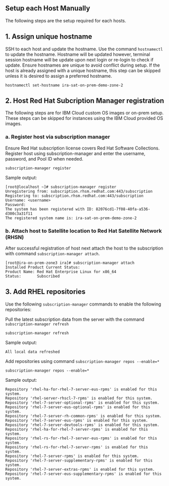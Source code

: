 ## Setup each Host Manually

The following steps are the setup required for each hosts.

## 1. Assign unique hostname

SSH to each host and update the hostname. Use the command `hostnamectl` to update the hostname. Hostname will be updated however, terminal session hostname will be update upon next login or re-login to check if update. Ensure hostnames are unique to avoid conflict during setup. If the host is already assigned with a unique hostname, this step can be skipped unless it is desired to assign a preferred hostname.

```shell
hostnamectl set-hostname ira-sat-on-prem-demo-zone-2
```

## 2. Host Red Hat Subcription Manager registration

The following steps are for IBM Cloud custom OS images or on-prem setup.  These steps can be skipped for instances using the IBM Cloud provided OS images.

### a. Register host via subscription manager

Ensure Red Hat subscription license covers Red Hat Software Collections.  Register host using subscription-manager and enter the username, password, and Pool ID when needed.

```
subscription-manager register
```

Sample output:

```shell
[root@localhost ~]# subscription-manager register 
Unregistering from: subscription.rhsm.redhat.com:443/subscription
Registering to: subscription.rhsm.redhat.com:443/subscription
Username: <username>
Password: 
The system has been registered with ID: 82076cd1-7f08-40fa-a536-d300c3a31f11
The registered system name is: ira-sat-on-prem-demo-zone-2
```

### b. Attach host to Satellite location to Red Hat Satellite Network (RHSN)

After successful registration of host next attach the host to the subscription with command `subscription-manager attach`.

```shell
[root@ira-on-prem-zone3 ira]# subscription-manager attach 
Installed Product Current Status:
Product Name: Red Hat Enterprise Linux for x86_64
Status:       Subscribed
```

## 3. Add RHEL repositories

Use the following `subscription-manager` commands to enable the following repositories:

Pull the latest subscription data from the server with the command `subscription-manager refresh`

```shell
subscription-manager refresh
```

Sample output:

```shell
All local data refreshed
```

Add repositories using command `subscription-manager repos --enable=*`

```shell
subscription-manager repos --enable=*
```

Sample output:

```shell
Repository 'rhel-ha-for-rhel-7-server-eus-rpms' is enabled for this system.
Repository 'rhel-server-rhscl-7-rpms' is enabled for this system.
Repository 'rhel-7-server-optional-rpms' is enabled for this system.
Repository 'rhel-7-server-eus-optional-rpms' is enabled for this system.
Repository 'rhel-7-server-rh-common-rpms' is enabled for this system.
Repository 'rhel-7-server-eus-rpms' is enabled for this system.
Repository 'rhel-7-server-devtools-rpms' is enabled for this system.
Repository 'rhel-ha-for-rhel-7-server-rpms' is enabled for this system.
Repository 'rhel-rs-for-rhel-7-server-eus-rpms' is enabled for this system.
Repository 'rhel-rs-for-rhel-7-server-rpms' is enabled for this system.
Repository 'rhel-7-server-rpms' is enabled for this system.
Repository 'rhel-7-server-supplementary-rpms' is enabled for this system.
Repository 'rhel-7-server-extras-rpms' is enabled for this system.
Repository 'rhel-7-server-eus-supplementary-rpms' is enabled for this system.
```
